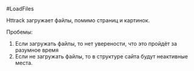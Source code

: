#LoadFiles

Httrack загружает файлы, помимо страниц и картинок.

Пробемы:

1. Если загружать файлы, то нет уверености, что это пройдёт за разумное время
2. Если не загружать файлы, то в структуре сайта будут неактивные места.
